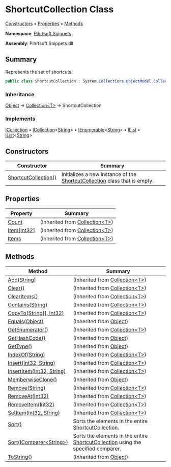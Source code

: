 # ShortcutCollection Class

[Constructors](#constructors) &#x2022; [Properties](#properties) &#x2022; [Methods](#methods)

**Namespace**: [Pihrtsoft.Snippets](../README.md)

**Assembly**: Pihrtsoft\.Snippets\.dll

## Summary

Represents the set of shortcuts\.

```csharp
public class ShortcutCollection : System.Collections.ObjectModel.Collection<System.String>
```

### Inheritance

[Object](https://docs.microsoft.com/en-us/dotnet/api/system.object) &#x2192; [Collection\<T>](https://docs.microsoft.com/en-us/dotnet/api/system.collections.objectmodel.collection-1) &#x2192; ShortcutCollection

### Implements

[ICollection](https://docs.microsoft.com/en-us/dotnet/api/system.collections.icollection) &#x2022; [ICollection](https://docs.microsoft.com/en-us/dotnet/api/system.collections.generic.icollection-1)\<[String](https://docs.microsoft.com/en-us/dotnet/api/system.string)> &#x2022; [IEnumerable](https://docs.microsoft.com/en-us/dotnet/api/system.collections.generic.ienumerable-1)\<[String](https://docs.microsoft.com/en-us/dotnet/api/system.string)> &#x2022; [IList](https://docs.microsoft.com/en-us/dotnet/api/system.collections.ilist) &#x2022; [IList](https://docs.microsoft.com/en-us/dotnet/api/system.collections.generic.ilist-1)\<[String](https://docs.microsoft.com/en-us/dotnet/api/system.string)>

## Constructors

| Constructor | Summary |
| ----------- | ------- |
| [ShortcutCollection()](-ctor/README.md) | Initializes a new instance of the [ShortcutCollection](./README.md) class that is empty\. |

## Properties

| Property | Summary |
| -------- | ------- |
| [Count](https://docs.microsoft.com/en-us/dotnet/api/system.collections.objectmodel.collection-1.count) |  \(Inherited from [Collection\<T>](https://docs.microsoft.com/en-us/dotnet/api/system.collections.objectmodel.collection-1)\) |
| [Item\[Int32\]](https://docs.microsoft.com/en-us/dotnet/api/system.collections.objectmodel.collection-1.item) |  \(Inherited from [Collection\<T>](https://docs.microsoft.com/en-us/dotnet/api/system.collections.objectmodel.collection-1)\) |
| [Items](https://docs.microsoft.com/en-us/dotnet/api/system.collections.objectmodel.collection-1.items) |  \(Inherited from [Collection\<T>](https://docs.microsoft.com/en-us/dotnet/api/system.collections.objectmodel.collection-1)\) |

## Methods

| Method | Summary |
| ------ | ------- |
| [Add(String)](https://docs.microsoft.com/en-us/dotnet/api/system.collections.objectmodel.collection-1.add) |  \(Inherited from [Collection\<T>](https://docs.microsoft.com/en-us/dotnet/api/system.collections.objectmodel.collection-1)\) |
| [Clear()](https://docs.microsoft.com/en-us/dotnet/api/system.collections.objectmodel.collection-1.clear) |  \(Inherited from [Collection\<T>](https://docs.microsoft.com/en-us/dotnet/api/system.collections.objectmodel.collection-1)\) |
| [ClearItems()](https://docs.microsoft.com/en-us/dotnet/api/system.collections.objectmodel.collection-1.clearitems) |  \(Inherited from [Collection\<T>](https://docs.microsoft.com/en-us/dotnet/api/system.collections.objectmodel.collection-1)\) |
| [Contains(String)](https://docs.microsoft.com/en-us/dotnet/api/system.collections.objectmodel.collection-1.contains) |  \(Inherited from [Collection\<T>](https://docs.microsoft.com/en-us/dotnet/api/system.collections.objectmodel.collection-1)\) |
| [CopyTo(String\[\], Int32)](https://docs.microsoft.com/en-us/dotnet/api/system.collections.objectmodel.collection-1.copyto) |  \(Inherited from [Collection\<T>](https://docs.microsoft.com/en-us/dotnet/api/system.collections.objectmodel.collection-1)\) |
| [Equals(Object)](https://docs.microsoft.com/en-us/dotnet/api/system.object.equals) |  \(Inherited from [Object](https://docs.microsoft.com/en-us/dotnet/api/system.object)\) |
| [GetEnumerator()](https://docs.microsoft.com/en-us/dotnet/api/system.collections.objectmodel.collection-1.getenumerator) |  \(Inherited from [Collection\<T>](https://docs.microsoft.com/en-us/dotnet/api/system.collections.objectmodel.collection-1)\) |
| [GetHashCode()](https://docs.microsoft.com/en-us/dotnet/api/system.object.gethashcode) |  \(Inherited from [Object](https://docs.microsoft.com/en-us/dotnet/api/system.object)\) |
| [GetType()](https://docs.microsoft.com/en-us/dotnet/api/system.object.gettype) |  \(Inherited from [Object](https://docs.microsoft.com/en-us/dotnet/api/system.object)\) |
| [IndexOf(String)](https://docs.microsoft.com/en-us/dotnet/api/system.collections.objectmodel.collection-1.indexof) |  \(Inherited from [Collection\<T>](https://docs.microsoft.com/en-us/dotnet/api/system.collections.objectmodel.collection-1)\) |
| [Insert(Int32, String)](https://docs.microsoft.com/en-us/dotnet/api/system.collections.objectmodel.collection-1.insert) |  \(Inherited from [Collection\<T>](https://docs.microsoft.com/en-us/dotnet/api/system.collections.objectmodel.collection-1)\) |
| [InsertItem(Int32, String)](https://docs.microsoft.com/en-us/dotnet/api/system.collections.objectmodel.collection-1.insertitem) |  \(Inherited from [Collection\<T>](https://docs.microsoft.com/en-us/dotnet/api/system.collections.objectmodel.collection-1)\) |
| [MemberwiseClone()](https://docs.microsoft.com/en-us/dotnet/api/system.object.memberwiseclone) |  \(Inherited from [Object](https://docs.microsoft.com/en-us/dotnet/api/system.object)\) |
| [Remove(String)](https://docs.microsoft.com/en-us/dotnet/api/system.collections.objectmodel.collection-1.remove) |  \(Inherited from [Collection\<T>](https://docs.microsoft.com/en-us/dotnet/api/system.collections.objectmodel.collection-1)\) |
| [RemoveAt(Int32)](https://docs.microsoft.com/en-us/dotnet/api/system.collections.objectmodel.collection-1.removeat) |  \(Inherited from [Collection\<T>](https://docs.microsoft.com/en-us/dotnet/api/system.collections.objectmodel.collection-1)\) |
| [RemoveItem(Int32)](https://docs.microsoft.com/en-us/dotnet/api/system.collections.objectmodel.collection-1.removeitem) |  \(Inherited from [Collection\<T>](https://docs.microsoft.com/en-us/dotnet/api/system.collections.objectmodel.collection-1)\) |
| [SetItem(Int32, String)](https://docs.microsoft.com/en-us/dotnet/api/system.collections.objectmodel.collection-1.setitem) |  \(Inherited from [Collection\<T>](https://docs.microsoft.com/en-us/dotnet/api/system.collections.objectmodel.collection-1)\) |
| [Sort()](Sort/README.md#Pihrtsoft_Snippets_ShortcutCollection_Sort) | Sorts the elements in the entire [ShortcutCollection](./README.md)\. |
| [Sort(IComparer\<String>)](Sort/README.md#Pihrtsoft_Snippets_ShortcutCollection_Sort_System_Collections_Generic_IComparer_System_String__) | Sorts the elements in the entire [ShortcutCollection](./README.md) using the specified comparer\. |
| [ToString()](https://docs.microsoft.com/en-us/dotnet/api/system.object.tostring) |  \(Inherited from [Object](https://docs.microsoft.com/en-us/dotnet/api/system.object)\) |

